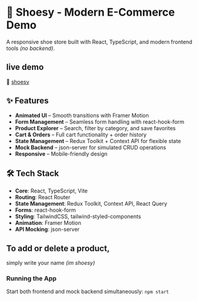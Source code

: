 # 👟 Shoesy - Modern E-Commerce Demo

A responsive shoe store built with React, TypeScript, and modern frontend tools _(no backend)_.

## live demo

🔗 [shoesy](https://shoesy.vercel.app/)

## ✨ Features

- **Animated UI** – Smooth transitions with Framer Motion
- **Form Management** – Seamless form handling with react-hook-form
- **Product Explorer** – Search, filter by category, and save favorites
- **Cart & Orders** – Full cart functionality + order history
- **State Management** – Redux Toolkit + Context API for flexible state
- **Mock Backend** – json-server for simulated CRUD operations
- **Responsive** – Mobile-friendly design

## 🛠️ Tech Stack

- **Core**: React, TypeScript, Vite
- **Routing**: React Router
- **State Management**: Redux Toolkit, Context API, React Query
- **Forms**: react-hook-form
- **Styling**: TailwindCSS, tailwind-styled-components
- **Animation**: Framer Motion
- **API Mocking**: json-server

## To add or delete a product,

simply write your name _(im shoesy)_

### Running the App

Start both frontend and mock backend simultaneously:
`npm start`
